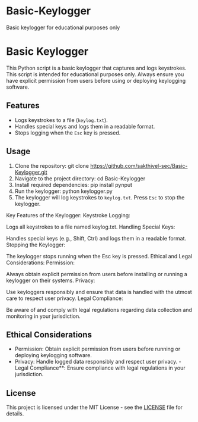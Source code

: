 # Basic-Keylogger
Basic keylogger for educational purposes only
# Basic Keylogger

This Python script is a basic keylogger that captures and logs keystrokes. This script is intended for educational purposes only. Always ensure you have explicit permission from users before using or deploying keylogging software.

## Features
- Logs keystrokes to a file (`keylog.txt`).
- Handles special keys and logs them in a readable format.
- Stops logging when the `Esc` key is pressed.

## Usage

1. Clone the repository:
git clone https://github.com/sakthivel-sec/Basic-Keylogger.git
2. Navigate to the project directory:
cd Basic-Keylogger
3. Install required dependencies:
pip install pynput
4. Run the keylogger:
python keylogger.py
5. The keylogger will log keystrokes to `keylog.txt`. Press `Esc` to stop the keylogger.

Key Features of the Keylogger:
Keystroke Logging:

Logs all keystrokes to a file named keylog.txt.
Handling Special Keys:

Handles special keys (e.g., Shift, Ctrl) and logs them in a readable format.
Stopping the Keylogger:

The keylogger stops running when the Esc key is pressed.
Ethical and Legal Considerations:
Permission:

Always obtain explicit permission from users before installing or running a keylogger on their systems.
Privacy:

Use keyloggers responsibly and ensure that data is handled with the utmost care to respect user privacy.
Legal Compliance:

Be aware of and comply with legal regulations regarding data collection and monitoring in your jurisdiction.

## Ethical Considerations

- Permission: Obtain explicit permission from users before running or deploying keylogging software.
- Privacy: Handle logged data responsibly and respect user privacy.
-Legal Compliance**: Ensure compliance with legal regulations in your jurisdiction.

## License

This project is licensed under the MIT License - see the [LICENSE](LICENSE) file for details.
